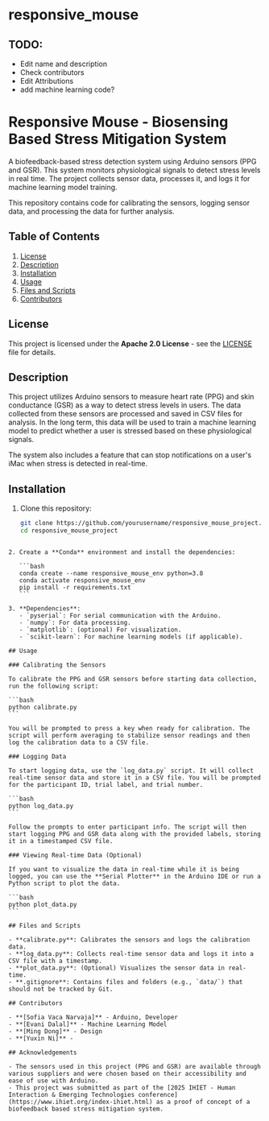 # responsive_mouse

## TODO:

- Edit name and description
- Check contributors
- Edit Attributions
- add machine learning code?

# Responsive Mouse - Biosensing Based Stress Mitigation System

A biofeedback-based stress detection system using Arduino sensors (PPG and GSR). This system monitors physiological signals to detect stress levels in real time. The project collects sensor data, processes it, and logs it for machine learning model training.

This repository contains code for calibrating the sensors, logging sensor data, and processing the data for further analysis.

## Table of Contents

1. [License](#license)
2. [Description](#description)
3. [Installation](#installation)
4. [Usage](#usage)
5. [Files and Scripts](#files-and-scripts)
6. [Contributors](#contributors)

## License

This project is licensed under the **Apache 2.0 License** - see the [LICENSE](LICENSE) file for details.

## Description

This project utilizes Arduino sensors to measure heart rate (PPG) and skin conductance (GSR) as a way to detect stress levels in users. The data collected from these sensors are processed and saved in CSV files for analysis. In the long term, this data will be used to train a machine learning model to predict whether a user is stressed based on these physiological signals.

The system also includes a feature that can stop notifications on a user's iMac when stress is detected in real-time.

## Installation

1. Clone this repository:
   ```bash
   git clone https://github.com/yourusername/responsive_mouse_project.git
   cd responsive_mouse_project
   ```
````

2. Create a **Conda** environment and install the dependencies:

   ```bash
   conda create --name responsive_mouse_env python=3.8
   conda activate responsive_mouse_env
   pip install -r requirements.txt
   ```

3. **Dependencies**:
   - `pyserial`: For serial communication with the Arduino.
   - `numpy`: For data processing.
   - `matplotlib`: (optional) For visualization.
   - `scikit-learn`: For machine learning models (if applicable).

## Usage

### Calibrating the Sensors

To calibrate the PPG and GSR sensors before starting data collection, run the following script:

```bash
python calibrate.py
```

You will be prompted to press a key when ready for calibration. The script will perform averaging to stabilize sensor readings and then log the calibration data to a CSV file.

### Logging Data

To start logging data, use the `log_data.py` script. It will collect real-time sensor data and store it in a CSV file. You will be prompted for the participant ID, trial label, and trial number.

```bash
python log_data.py
```

Follow the prompts to enter participant info. The script will then start logging PPG and GSR data along with the provided labels, storing it in a timestamped CSV file.

### Viewing Real-time Data (Optional)

If you want to visualize the data in real-time while it is being logged, you can use the **Serial Plotter** in the Arduino IDE or run a Python script to plot the data.

```bash
python plot_data.py
```

## Files and Scripts

- **calibrate.py**: Calibrates the sensors and logs the calibration data.
- **log_data.py**: Collects real-time sensor data and logs it into a CSV file with a timestamp.
- **plot_data.py**: (Optional) Visualizes the sensor data in real-time.
- **.gitignore**: Contains files and folders (e.g., `data/`) that should not be tracked by Git.

## Contributors

- **[Sofia Vaca Narvaja]** - Arduino, Developer
- **[Evani Dalal]** - Machine Learning Model
- **[Ming Dong]** - Design
- **[Yuxin Ni]** -

## Acknowledgements 

- The sensors used in this project (PPG and GSR) are available through various suppliers and were chosen based on their accessibility and ease of use with Arduino.
- This project was submitted as part of the [2025 IHIET - Human Interaction & Emerging Technologies conference] (https://www.ihiet.org/index-ihiet.html) as a proof of concept of a biofeedback based stress mitigation system.
